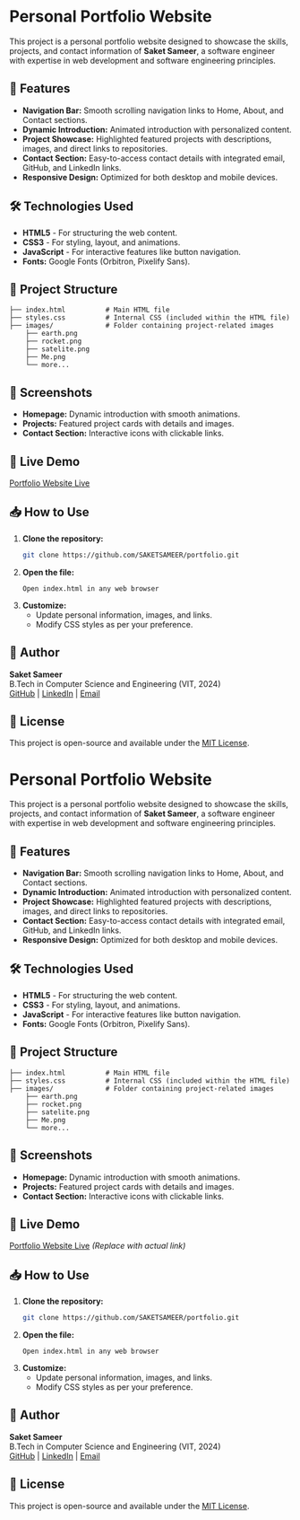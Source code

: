 
# Personal Portfolio Website

This project is a personal portfolio website designed to showcase the skills, projects, and contact information of **Saket Sameer**, a software engineer with expertise in web development and software engineering principles.

## 🚀 Features

- **Navigation Bar:** Smooth scrolling navigation links to Home, About, and Contact sections.
- **Dynamic Introduction:** Animated introduction with personalized content.
- **Project Showcase:** Highlighted featured projects with descriptions, images, and direct links to repositories.
- **Contact Section:** Easy-to-access contact details with integrated email, GitHub, and LinkedIn links.
- **Responsive Design:** Optimized for both desktop and mobile devices.

## 🛠️ Technologies Used

- **HTML5** - For structuring the web content.
- **CSS3** - For styling, layout, and animations.
- **JavaScript** - For interactive features like button navigation.
- **Fonts:** Google Fonts (Orbitron, Pixelify Sans).

## 📂 Project Structure

```
├── index.html          # Main HTML file
├── styles.css          # Internal CSS (included within the HTML file)
├── images/             # Folder containing project-related images
    ├── earth.png
    ├── rocket.png
    ├── satelite.png
    ├── Me.png
    └── more...
```

## 📸 Screenshots

- **Homepage:** Dynamic introduction with smooth animations.
- **Projects:** Featured project cards with details and images.
- **Contact Section:** Interactive icons with clickable links.

## 🔗 Live Demo

[Portfolio Website Live]([samsak-portfolio.netlify.app](https://samsak-portfolio.netlify.app/)) 

## 📥 How to Use

1. **Clone the repository:**
   ```bash
   git clone https://github.com/SAKETSAMEER/portfolio.git
   ```
2. **Open the file:**
   ```
   Open index.html in any web browser
   ```
3. **Customize:**
   - Update personal information, images, and links.
   - Modify CSS styles as per your preference.

## 👤 Author

**Saket Sameer**  
B.Tech in Computer Science and Engineering (VIT, 2024)  
[GitHub](https://github.com/SAKETSAMEER) | [LinkedIn](https://www.linkedin.com/in/saket-sameer-1b9097269/) | [Email](mailto:sameersaket125@gmail.com)

## 📜 License

This project is open-source and available under the [MIT License](LICENSE).


# Personal Portfolio Website

This project is a personal portfolio website designed to showcase the skills, projects, and contact information of **Saket Sameer**, a software engineer with expertise in web development and software engineering principles.

## 🚀 Features

- **Navigation Bar:** Smooth scrolling navigation links to Home, About, and Contact sections.
- **Dynamic Introduction:** Animated introduction with personalized content.
- **Project Showcase:** Highlighted featured projects with descriptions, images, and direct links to repositories.
- **Contact Section:** Easy-to-access contact details with integrated email, GitHub, and LinkedIn links.
- **Responsive Design:** Optimized for both desktop and mobile devices.

## 🛠️ Technologies Used

- **HTML5** - For structuring the web content.
- **CSS3** - For styling, layout, and animations.
- **JavaScript** - For interactive features like button navigation.
- **Fonts:** Google Fonts (Orbitron, Pixelify Sans).

## 📂 Project Structure

```
├── index.html          # Main HTML file
├── styles.css          # Internal CSS (included within the HTML file)
├── images/             # Folder containing project-related images
    ├── earth.png
    ├── rocket.png
    ├── satelite.png
    ├── Me.png
    └── more...
```

## 📸 Screenshots

- **Homepage:** Dynamic introduction with smooth animations.
- **Projects:** Featured project cards with details and images.
- **Contact Section:** Interactive icons with clickable links.

## 🔗 Live Demo

[Portfolio Website Live](https://example.com) *(Replace with actual link)*

## 📥 How to Use

1. **Clone the repository:**
   ```bash
   git clone https://github.com/SAKETSAMEER/portfolio.git
   ```
2. **Open the file:**
   ```
   Open index.html in any web browser
   ```
3. **Customize:**
   - Update personal information, images, and links.
   - Modify CSS styles as per your preference.

## 👤 Author

**Saket Sameer**  
B.Tech in Computer Science and Engineering (VIT, 2024)  
[GitHub](https://github.com/SAKETSAMEER) | [LinkedIn](https://www.linkedin.com/in/saket-sameer-1b9097269/) | [Email](mailto:sameersaket125@gmail.com)

## 📜 License

This project is open-source and available under the [MIT License](LICENSE).

